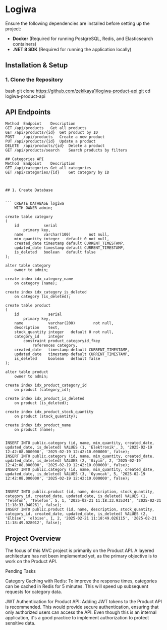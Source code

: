 # Logiwa


Ensure the following dependencies are installed before setting up the project:

- **Docker** (Required for running PostgreSQL, Redis, and Elasticsearch containers)
- **.NET 8 SDK** (Required for running the application locally) 

## Installation & Setup

### 1. Clone the Repository
bash
git clone https://github.com/zekikaya1/logiwa-product-api.git
cd logiwa-product-api


## API Endpoints
``` Products API
Method	Endpoint	Description
GET	/api/products	Get all products
GET	/api/products/{id}	Get product by ID
POST	/api/products	Create a new product
PUT	/api/products/{id}	Update a product
DELETE	/api/products/{id}	Delete a product
GET	/api/products/search	Search products by filters

## Categories API
Method	Endpoint	Description
GET	/api/categories	Get all categories
GET	/api/categories/{id}	Get category by ID

 

## 1. Create Database

 
``` CREATE DATABASE logiwa
    WITH OWNER admin;

create table category
(
    id           serial
        primary key,
    name         varchar(100)        not null,
    min_quantity integer   default 0 not null,
    created_date timestamp default CURRENT_TIMESTAMP,
    updated_date timestamp default CURRENT_TIMESTAMP,
    is_deleted   boolean   default false
);

alter table category
    owner to admin;

create index idx_category_name
    on category (name);

create index idx_category_is_deleted
    on category (is_deleted);

create table product
(
    id             serial
        primary key,
    name           varchar(200)        not null,
    description    text,
    stock_quantity integer   default 0 not null,
    category_id    integer
        constraint product_categoryid_fkey
            references category,
    created_date   timestamp default CURRENT_TIMESTAMP,
    updated_date   timestamp default CURRENT_TIMESTAMP,
    is_deleted     boolean   default false
);

alter table product
    owner to admin;

create index idx_product_category_id
    on product (category_id);

create index idx_product_is_deleted
    on product (is_deleted);

create index idx_product_stock_quantity
    on product (stock_quantity);

create index idx_product_name
    on product (name);


INSERT INTO public.category (id, name, min_quantity, created_date, updated_date, is_deleted) VALUES (1, 'Elektronik', 3, '2025-02-19 12:42:08.000000', '2025-02-19 12:42:10.000000', false);
INSERT INTO public.category (id, name, min_quantity, created_date, updated_date, is_deleted) VALUES (2, 'Giyim', 2, '2025-02-19 12:42:08.000000', '2025-02-19 12:42:10.000000', false);
INSERT INTO public.category (id, name, min_quantity, created_date, updated_date, is_deleted) VALUES (3, 'Oyuncak', 5, '2025-02-19 12:42:08.000000', '2025-02-19 12:42:10.000000', false);


INSERT INTO public.product (id, name, description, stock_quantity, category_id, created_date, updated_date, is_deleted) VALUES (1, 'Telefon', 'Telefon', 5, 1, '2025-02-21 11:18:33.935341', '2025-02-21 11:18:33.940261', false);
INSERT INTO public.product (id, name, description, stock_quantity, category_id, created_date, updated_date, is_deleted) VALUES (2, 'Elbise', 'elbise', 1, 2, '2025-02-21 11:18:49.026115', '2025-02-21 11:18:49.028012', false);
```

## Project Overview
The focus of this MVC project is primarily on the Product API. A layered architecture has not been implemented yet, as the primary objective is to work on the Product API.

Pending Tasks

Category Caching with Redis: To improve the response times, categories can be cached in Redis for 5 minutes. This will speed up subsequent requests for category data.

JWT Authentication for Product API: Adding JWT tokens to the Product API is recommended. This would provide secure authentication, ensuring that only authorized users can access the API. Even though this is an internal application, it's a good practice to implement authorization to protect sensitive data.

 









